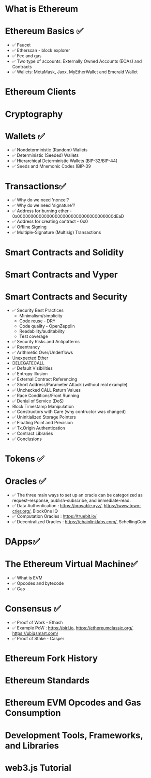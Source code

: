 # What is Ethereum
# Ethereum Basics ✅
- ✅ Faucet
- ✅ Etherscan - block explorer
- ✅ Fee and gas
- ✅ Two type of accounts: Externally Owned Accounts (EOAs) and Contracts
- ✅ Wallets: MetaMask, Jaxx, MyEtherWallet and Emerald Wallet
# Ethereum Clients 
# Cryptography
# Wallets ✅
- ✅ Nondeterministic (Random) Wallets
- ✅ Deterministic (Seeded) Wallets
- ✅ Hierarchical Deterministic Wallets (BIP-32/BIP-44)
- ✅ Seeds and Mnemonic Codes (BIP-39
# Transactions✅
- ✅ Why do we need 'nonce'?
- ✅ Why do we need 'signature'?
- ✅ Address for burning ether - 0x000000000000000000000000000000000000dEaD
- ✅ Address for creating contract - 0x0
- ✅ Offline Signing
- ✅ Multiple-Signature (Multisig) Transactions
# Smart Contracts and Solidity
# Smart Contracts and Vyper
# Smart Contracts and Security
- ✅ Security Best Practices
  - Minimalism/simplicity
  - Code reuse - DRY
  - Code quality - OpenZepplin
  - Readability/auditability
  - Test coverage
- ✅ Security Risks and Antipatterns
- ✅ Reentrancy
- ✅ Arithmetic Over/Underflows
- Unexpected Ether
- DELEGATECALL
- ✅ Default Visibilities
- ✅ Entropy Illusion
- ✅ External Contract Referencing
- ✅ Short Address/Parameter Attack (without real example)
- ✅ Unchecked CALL Return Values
- ✅ Race Conditions/Front Running
- ✅ Denial of Service (DoS)
- Block Timestamp Manipulation
- ✅ Constructors with Care (why contructor was changed)
- ✅ Uninitialized Storage Pointers
- ✅ Floating Point and Precision
- ✅ Tx.Origin Authentication
- ✅ Contract Libraries
- ✅ Conclusions
# Tokens ✅
# Oracles ✅
- ✅ The three main ways to set up an oracle can be categorized as request–response, publish-subscribe, and immediate-read.
- ✅ Data Authentication : https://provable.xyz/, https://www.town-crier.org/, BlockOne IQ
- ✅ Computation Oracles : https://truebit.io/
- ✅ Decentralized Oracles : https://chainlinklabs.com/, SchellingCoin 
# DApps✅
# The Ethereum Virtual Machine✅
- ✅ What is EVM
- ✅ Opcodes and bytecode
- ✅ Gas
# Consensus ✅
- ✅ Proof of Work - Ethash
- ✅ Example PoW : https://pirl.io, https://ethereumclassic.org/, https://ubiqsmart.com/
- ✅ Proof of Stake - Casper
# Ethereum Fork History
# Ethereum Standards
# Ethereum EVM Opcodes and Gas Consumption
# Development Tools, Frameworks, and Libraries
# web3.js Tutorial
